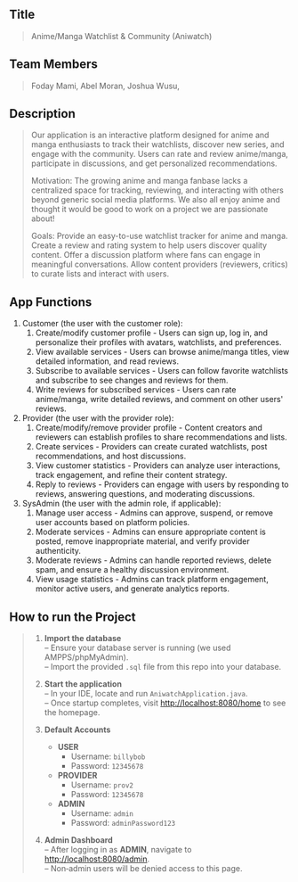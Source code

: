 ## Title
> Anime/Manga Watchlist & Community (Aniwatch)

## Team Members
> Foday Mami, Abel Moran, Joshua Wusu,

## Description 
> Our application is an interactive platform designed for anime and manga enthusiasts to track their watchlists, discover new series, and engage with the community. Users can rate and review anime/manga, participate in discussions, and get personalized recommendations.
> 
> Motivation: The growing anime and manga fanbase lacks a centralized space for tracking, reviewing, and interacting with others beyond generic social media platforms. We also all enjoy anime and thought it would be good to work on a project we are passionate about!
> 
> Goals: Provide an easy-to-use watchlist tracker for anime and manga. Create a review and rating system to help users discover quality content. Offer a discussion platform where fans can engage in meaningful conversations. Allow content providers (reviewers, critics) to curate lists and interact with users.


## App Functions
1. Customer (the user with the customer role):
    1. Create/modify customer profile - Users can sign up, log in, and personalize their profiles with avatars, watchlists, and preferences.
    2. View available services - Users can browse anime/manga titles, view detailed information, and read reviews.
    3. Subscribe to available services - Users can follow favorite watchlists and subscribe to see changes and reviews for them.
    4. Write reviews for subscribed services - Users can rate anime/manga, write detailed reviews, and comment on other users' reviews.
2. Provider (the user with the provider role):
    1. Create/modify/remove provider profile - Content creators and reviewers can establish profiles to share recommendations and lists.
    2. Create services - Providers can create curated watchlists, post recommendations, and host discussions.
    3. View customer statistics - Providers can analyze user interactions, track engagement, and refine their content strategy.
    4. Reply to reviews - Providers can engage with users by responding to reviews, answering questions, and moderating discussions.
3. SysAdmin (the user with the admin role, if applicable):
    1. Manage user access - Admins can approve, suspend, or remove user accounts based on platform policies.
    2. Moderate services - Admins can ensure appropriate content is posted, remove inappropriate material, and verify provider authenticity.
    3. Moderate reviews - Admins can handle reported reviews, delete spam, and ensure a healthy discussion environment.
    4. View usage statistics - Admins can track platform engagement, monitor active users, and generate analytics reports.
  

## How to run the Project
> 1. **Import the database**  
>    – Ensure your database server is running (we used AMPPS/phpMyAdmin).  
>    – Import the provided `.sql` file from this repo into your database.  
>
> 2. **Start the application**  
>    – In your IDE, locate and run `AniwatchApplication.java`.  
>    – Once startup completes, visit [http://localhost:8080/home](http://localhost:8080/home) to see the homepage.  
>
> 3. **Default Accounts**  
>    - **USER**  
>      - Username: `billybob`  
>      - Password: `12345678`  
>    - **PROVIDER**  
>      - Username: `prov2`  
>      - Password: `12345678`  
>    - **ADMIN**  
>      - Username: `admin`  
>      - Password: `adminPassword123`  
>
> 4. **Admin Dashboard**  
>    – After logging in as **ADMIN**, navigate to [http://localhost:8080/admin](http://localhost:8080/admin).  
>    – Non‑admin users will be denied access to this page.  

